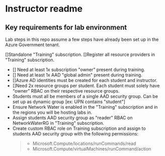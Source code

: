 # Instructor readme

## Key requirements for lab environment

Lab steps in this repo assume a few steps have already been set up in the Azure Government tenant.

[]Standalone "Training" subscription.
[]Register all resource providers in "Training" subscription.
- [] Need at least 1x subscription "owner" present during training.
- [] Need at least 1x AAD "global admin" present during training.
- []Azure AD identities must be created for each student and instructor.
- []Need 2x resource groups per student. Each student must solely have "owner" RBAC on their respective resource groups.
- Students must all be members of a single AAD security group. Can be set up as dynamic group [ex: UPN contains "student"] 
- Ensure Network Water is enabled in the "Training" subscription and in the regions you will be hosting labs in.
- Assign students AAD security group as "reader" RBAC on NetworkWaterRG in "Training" subscription.
- Create custom RBAC role on Training subscription and assign to students AAD security group with the following permissions:
   >- Microsoft.Compute/locations/runCommands/read
   >- Microsoft.Compute/virtualMachines/runCommand/action
